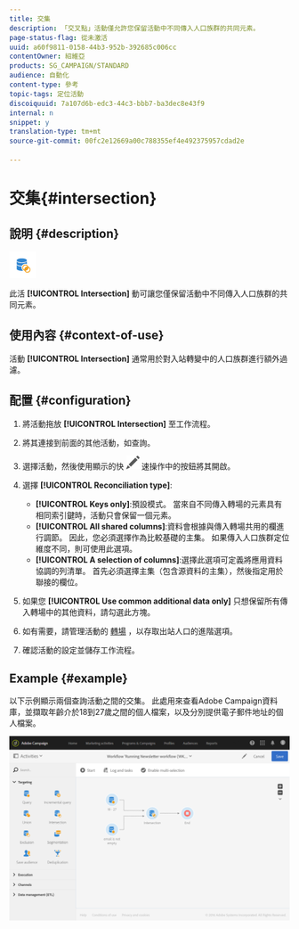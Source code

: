 ```yaml
---
title: 交集
description: 「交叉點」活動僅允許您保留活動中不同傳入人口族群的共同元素。
page-status-flag: 從未激活
uuid: a60f9811-0158-44b3-952b-392685c006cc
contentOwner: 紹維亞
products: SG_CAMPAIGN/STANDARD
audience: 自動化
content-type: 參考
topic-tags: 定位活動
discoiquuid: 7a107d6b-edc3-44c3-bbb7-ba3dec8e43f9
internal: n
snippet: y
translation-type: tm+mt
source-git-commit: 00fc2e12669a00c788355ef4e492375957cdad2e

---
```



# 交集{#intersection}

## 說明 {#description}

![](assets/intersection.png)

此活 **[!UICONTROL Intersection]** 動可讓您僅保留活動中不同傳入人口族群的共同元素。

## 使用內容 {#context-of-use}

活動 **[!UICONTROL Intersection]** 通常用於對入站轉變中的人口族群進行額外過濾。

## 配置 {#configuration}

1. 將活動拖放 **[!UICONTROL Intersection]** 至工作流程。
1. 將其連接到前面的其他活動，如查詢。
1. 選擇活動，然後使用顯示的快 ![](assets/edit_darkgrey-24px.png) 速操作中的按鈕將其開啟。
1. 選擇 **[!UICONTROL Reconciliation type]**:

   * **[!UICONTROL Keys only]**:預設模式。 當來自不同傳入轉場的元素具有相同索引鍵時，活動只會保留一個元素。
   * **[!UICONTROL All shared columns]**:資料會根據與傳入轉場共用的欄進行調節。 因此，您必須選擇作為比較基礎的主集。 如果傳入人口族群定位維度不同，則可使用此選項。
   * **[!UICONTROL A selection of columns]**:選擇此選項可定義將應用資料協調的列清單。 首先必須選擇主集（包含源資料的主集），然後指定用於聯接的欄位。

1. 如果您 **[!UICONTROL Use common additional data only]** 只想保留所有傳入轉場中的其他資料，請勾選此方塊。
1. 如有需要，請管理活動的 [轉場](../../automating/using/executing-a-workflow.md#managing-an-activity-s-outbound-transitions) ，以存取出站人口的進階選項。
1. 確認活動的設定並儲存工作流程。

## Example {#example}

以下示例顯示兩個查詢活動之間的交集。 此處用來查看Adobe Campaign資料庫，並擷取年齡介於18到27歲之間的個人檔案，以及分別提供電子郵件地址的個人檔案。

![](assets/wkf_intersection_example.png)

